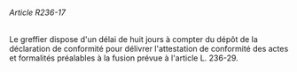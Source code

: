 ###### Article R236-17

Le greffier dispose d'un délai de huit jours à compter du dépôt de la déclaration de conformité pour délivrer l'attestation de conformité des actes et formalités préalables à la fusion prévue à l'article L. 236-29.


